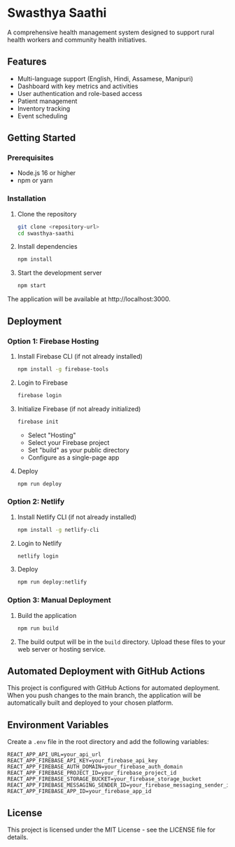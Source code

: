 # Swasthya Saathi

A comprehensive health management system designed to support rural health workers and community health initiatives.

## Features

- Multi-language support (English, Hindi, Assamese, Manipuri)
- Dashboard with key metrics and activities
- User authentication and role-based access
- Patient management
- Inventory tracking
- Event scheduling

## Getting Started

### Prerequisites

- Node.js 16 or higher
- npm or yarn

### Installation

1. Clone the repository
   ```bash
   git clone <repository-url>
   cd swasthya-saathi
   ```

2. Install dependencies
   ```bash
   npm install
   ```

3. Start the development server
   ```bash
   npm start
   ```

The application will be available at http://localhost:3000.

## Deployment

### Option 1: Firebase Hosting

1. Install Firebase CLI (if not already installed)
   ```bash
   npm install -g firebase-tools
   ```

2. Login to Firebase
   ```bash
   firebase login
   ```

3. Initialize Firebase (if not already initialized)
   ```bash
   firebase init
   ```
   - Select "Hosting"
   - Select your Firebase project
   - Set "build" as your public directory
   - Configure as a single-page app

4. Deploy
   ```bash
   npm run deploy
   ```

### Option 2: Netlify

1. Install Netlify CLI (if not already installed)
   ```bash
   npm install -g netlify-cli
   ```

2. Login to Netlify
   ```bash
   netlify login
   ```

3. Deploy
   ```bash
   npm run deploy:netlify
   ```

### Option 3: Manual Deployment

1. Build the application
   ```bash
   npm run build
   ```

2. The build output will be in the `build` directory. Upload these files to your web server or hosting service.

## Automated Deployment with GitHub Actions

This project is configured with GitHub Actions for automated deployment. When you push changes to the main branch, the application will be automatically built and deployed to your chosen platform.

## Environment Variables

Create a `.env` file in the root directory and add the following variables:

```
REACT_APP_API_URL=your_api_url
REACT_APP_FIREBASE_API_KEY=your_firebase_api_key
REACT_APP_FIREBASE_AUTH_DOMAIN=your_firebase_auth_domain
REACT_APP_FIREBASE_PROJECT_ID=your_firebase_project_id
REACT_APP_FIREBASE_STORAGE_BUCKET=your_firebase_storage_bucket
REACT_APP_FIREBASE_MESSAGING_SENDER_ID=your_firebase_messaging_sender_id
REACT_APP_FIREBASE_APP_ID=your_firebase_app_id
```

## License

This project is licensed under the MIT License - see the LICENSE file for details.
